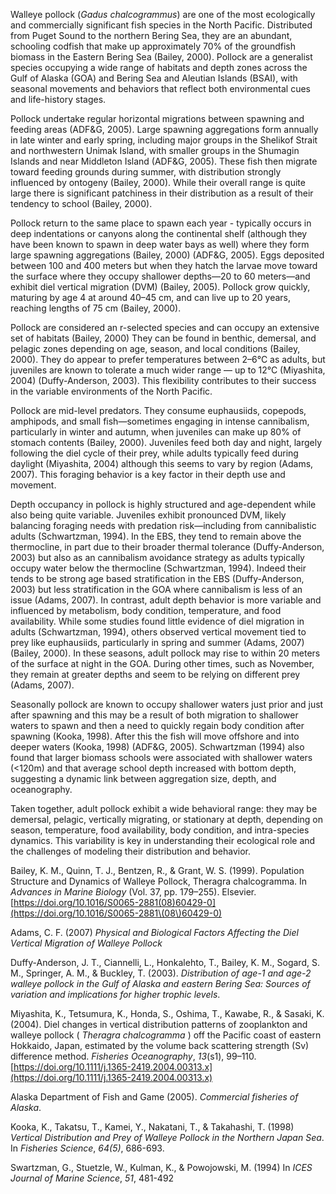 Walleye pollock (_Gadus chalcogrammus_) are one of the most ecologically and commercially significant fish species in the North Pacific. Distributed from Puget Sound to the northern Bering Sea, they are an abundant, schooling codfish that make up approximately 70% of the groundfish biomass in the Eastern Bering Sea (Bailey, 2000). Pollock are a generalist species occupying a wide range of habitats and depth zones across the Gulf of Alaska (GOA) and Bering Sea and Aleutian Islands (BSAI), with seasonal movements and behaviors that reflect both environmental cues and life-history stages.

Pollock undertake regular horizontal migrations between spawning and feeding areas (ADF&G, 2005). Large spawning aggregations form annually in late winter and early spring, including major groups in the Shelikof Strait and northwestern Unimak Island, with smaller groups in the Shumagin Islands and near Middleton Island (ADF&G, 2005). These fish then migrate toward feeding grounds during summer, with distribution strongly influenced by ontogeny (Bailey, 2000). While their overall range is quite large there is significant patchiness in their distribution as a result of their tendency to school (Bailey, 2000).

Pollock return to the same place to spawn each year - typically occurs in deep indentations or canyons along the continental shelf (although they have been known to spawn in deep water bays as well) where they form large spawning aggregations (Bailey, 2000) (ADF&G, 2005). Eggs deposited between 100 and 400 meters but when they hatch the larvae move toward the surface where they occupy shallower depths—20 to 60 meters—and exhibit diel vertical migration (DVM) (Bailey, 2005). Pollock grow quickly, maturing by age 4 at around 40–45 cm, and can live up to 20 years, reaching lengths of 75 cm (Bailey, 2000). 

Pollock are considered an r-selected species and can occupy an extensive set of habitats (Bailey, 2000) They can be found in benthic, demersal, and pelagic zones depending on age, season, and local conditions (Bailey, 2000). They do appear to prefer temperatures between 2–6°C as adults, but juveniles are known to tolerate a much wider range — up to 12°C (Miyashita, 2004) (Duffy-Anderson, 2003). This flexibility contributes to their success in the variable environments of the North Pacific.

Pollock are mid-level predators. They consume euphausiids, copepods, amphipods, and small fish—sometimes engaging in intense cannibalism, particularly in winter and autumn, when juveniles can make up 80% of stomach contents (Bailey, 2000). Juveniles feed both day and night, largely following the diel cycle of their prey, while adults typically feed during daylight (Miyashita, 2004) although this seems to vary by region (Adams, 2007). This foraging behavior is a key factor in their depth use and movement.

Depth occupancy in pollock is highly structured and age-dependent while also being quite variable. Juveniles exhibit pronounced DVM, likely balancing foraging needs with predation risk—including from cannibalistic adults (Schwartzman, 1994). In the EBS, they tend to remain above the thermocline, in part due to their broader thermal tolerance (Duffy-Anderson, 2003) but also as an cannibalism avoidance strategy as adults typically occupy water below the thermocline (Schwartzman, 1994). Indeed their tends to be strong age based stratification in the EBS (Duffy-Anderson, 2003) but less stratification in the GOA where cannibalism is less of an issue (Adams, 2007). In contrast, adult depth behavior is more variable and influenced by metabolism, body condition, temperature, and food availability. While some studies found little evidence of diel migration in adults (Schwartzman, 1994), others observed vertical movement tied to prey like euphausiids, particularly in spring and summer (Adams, 2007) (Bailey, 2000). In these seasons, adult pollock may rise to within 20 meters of the surface at night in the GOA. During other times, such as November, they remain at greater depths and seem to be relying on different prey (Adams, 2007).

Seasonally pollock are known to occupy shallower waters just prior and just after spawning and this may be a result of both migration to shallower waters to spawn and then a need to quickly regain body condition after spawning (Kooka, 1998). After this the fish will move offshore and into deeper waters (Kooka, 1998) (ADF&G, 2005). Schwartzman (1994) also found that larger biomass schools were associated with shallower waters (<120m) and that average school depth increased with bottom depth, suggesting a dynamic link between aggregation size, depth, and oceanography.

Taken together, adult pollock exhibit a wide behavioral range: they may be demersal, pelagic, vertically migrating, or stationary at depth, depending on season, temperature, food availability, body condition, and intra-species dynamics. This variability is key in understanding their ecological role and the challenges of modeling their distribution and behavior.

Bailey, K. M., Quinn, T. J., Bentzen, R., & Grant, W. S. (1999). Population Structure and Dynamics of Walleye Pollock, Theragra chalcogramma. In _Advances in Marine Biology_ (Vol. 37, pp. 179–255). Elsevier. [https://doi.org/10.1016/S0065-2881(08)60429-0](https://doi.org/10.1016/S0065-2881\(08\)60429-0)

Adams, C. F. (2007) *Physical and Biological Factors Affecting the Diel Vertical Migration of Walleye Pollock*

Duffy-Anderson, J. T., Ciannelli, L., Honkalehto, T., Bailey, K. M., Sogard, S. M., Springer, A. M., & Buckley, T. (2003). _Distribution of age-1 and age-2 walleye pollock in the Gulf of Alaska and eastern Bering Sea: Sources of variation and implications for higher trophic levels_.

Miyashita, K., Tetsumura, K., Honda, S., Oshima, T., Kawabe, R., & Sasaki, K. (2004). Diel changes in vertical distribution patterns of zooplankton and walleye pollock ( _Theragra chalcogramma_ ) off the Pacific coast of eastern Hokkaido, Japan, estimated by the volume back scattering strength (Sv) difference method. _Fisheries Oceanography_, _13_(s1), 99–110. [https://doi.org/10.1111/j.1365-2419.2004.00313.x](https://doi.org/10.1111/j.1365-2419.2004.00313.x)

Alaska Department of Fish and Game (2005). _Commercial fisheries of Alaska_.

Kooka, K., Takatsu, T., Kamei, Y., Nakatani, T., & Takahashi, T. (1998) *Vertical Distribution and Prey of Walleye Pollock in the Northern Japan Sea*. In *Fisheries Science*, *64(5)*, 686-693.

Swartzman, G., Stuetzle, W., Kulman, K., & Powojowski, M. (1994) In *ICES Journal of Marine Science*, *51*, 481-492